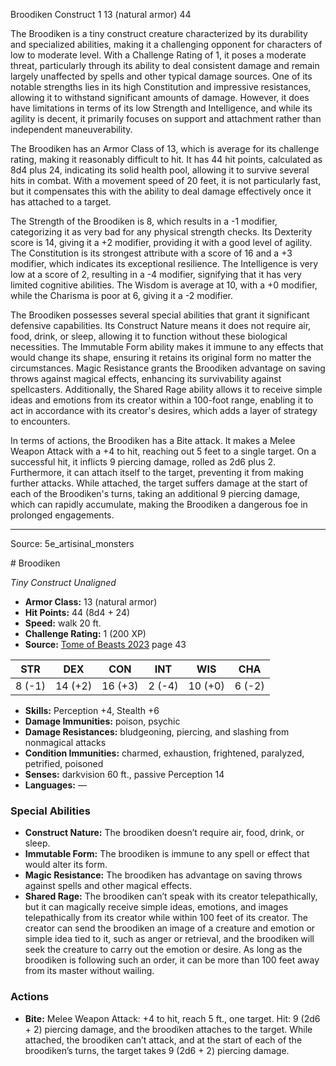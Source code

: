 <MonsterName/>Broodiken</MonsterName>
<CreatureType/>Construct</CreatureType>
<CR/>1</CR>
<AC/>13 (natural armor)</AC>
<HP/>44</HP>
<summary>The Broodiken is a tiny construct creature characterized by its durability and specialized abilities, making it a challenging opponent for characters of low to moderate level. With a Challenge Rating of 1, it poses a moderate threat, particularly through its ability to deal consistent damage and remain largely unaffected by spells and other typical damage sources. One of its notable strengths lies in its high Constitution and impressive resistances, allowing it to withstand significant amounts of damage. However, it does have limitations in terms of its low Strength and Intelligence, and while its agility is decent, it primarily focuses on support and attachment rather than independent maneuverability. </summary>

<detail>

The Broodiken has an Armor Class of 13, which is average for its challenge rating, making it reasonably difficult to hit. It has 44 hit points, calculated as 8d4 plus 24, indicating its solid health pool, allowing it to survive several hits in combat. With a movement speed of 20 feet, it is not particularly fast, but it compensates this with the ability to deal damage effectively once it has attached to a target.

The Strength of the Broodiken is 8, which results in a -1 modifier, categorizing it as very bad for any physical strength checks. Its Dexterity score is 14, giving it a +2 modifier, providing it with a good level of agility. The Constitution is its strongest attribute with a score of 16 and a +3 modifier, which indicates its exceptional resilience. The Intelligence is very low at a score of 2, resulting in a -4 modifier, signifying that it has very limited cognitive abilities. The Wisdom is average at 10, with a +0 modifier, while the Charisma is poor at 6, giving it a -2 modifier.

The Broodiken possesses several special abilities that grant it significant defensive capabilities. Its Construct Nature means it does not require air, food, drink, or sleep, allowing it to function without these biological necessities. The Immutable Form ability makes it immune to any effects that would change its shape, ensuring it retains its original form no matter the circumstances. Magic Resistance grants the Broodiken advantage on saving throws against magical effects, enhancing its survivability against spellcasters. Additionally, the Shared Rage ability allows it to receive simple ideas and emotions from its creator within a 100-foot range, enabling it to act in accordance with its creator's desires, which adds a layer of strategy to encounters.

In terms of actions, the Broodiken has a Bite attack. It makes a Melee Weapon Attack with a +4 to hit, reaching out 5 feet to a single target. On a successful hit, it inflicts 9 piercing damage, rolled as 2d6 plus 2. Furthermore, it can attach itself to the target, preventing it from making further attacks. While attached, the target suffers damage at the start of each of the Broodiken's turns, taking an additional 9 piercing damage, which can rapidly accumulate, making the Broodiken a dangerous foe in prolonged engagements.</detail>



---

Source: 5e_artisinal_monsters

<statblock>
# Broodiken

*Tiny* *Construct* *Unaligned*

- **Armor Class:** 13 (natural armor)
- **Hit Points:** 44 (8d4 + 24)
- **Speed:** walk 20 ft.
- **Challenge Rating:** 1 (200 XP)
- **Source:** [Tome of Beasts 2023](https://koboldpress.com/kpstore/product/tome-of-beasts-1-2023-edition/) page 43

| STR | DEX | CON | INT | WIS | CHA |
| --- | --- | --- | --- | --- | --- |
| 8 (-1) | 14 (+2) | 16 (+3) | 2 (-4) | 10 (+0) | 6 (-2) |

- **Skills:** Perception +4, Stealth +6
- **Damage Immunities:** poison, psychic
- **Damage Resistances:** bludgeoning, piercing, and slashing from nonmagical attacks
- **Condition Immunities:** charmed, exhaustion, frightened, paralyzed, petrified, poisoned
- **Senses:** darkvision 60 ft., passive Perception 14
- **Languages:** —

### Special Abilities

- **Construct Nature:** The broodiken doesn’t require air, food, drink, or sleep.
- **Immutable Form:** The broodiken is immune to any spell or effect that would alter its form.
- **Magic Resistance:** The broodiken has advantage on saving throws against spells and other magical effects.
- **Shared Rage:** The broodiken can’t speak with its creator telepathically, but it can magically receive simple ideas, emotions, and images telepathically from its creator while within 100 feet of its creator. The creator can send the broodiken an image of a creature and emotion or simple idea tied to it, such as anger or retrieval, and the broodiken will seek the creature to carry out the emotion or desire. As long as the broodiken is following such an order, it can be more than 100 feet away from its master without wailing.

### Actions

- **Bite:** Melee Weapon Attack: +4 to hit, reach 5 ft., one target. Hit: 9 (2d6 + 2) piercing damage, and the broodiken attaches to the target. While attached, the broodiken can’t attack, and at the start of each of the broodiken’s turns, the target takes 9 (2d6 + 2) piercing damage.
</statblock>


